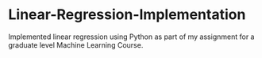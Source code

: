 # Linear-Regression-Implementation
Implemented linear regression using Python as part of my assignment for a graduate level Machine Learning Course.
